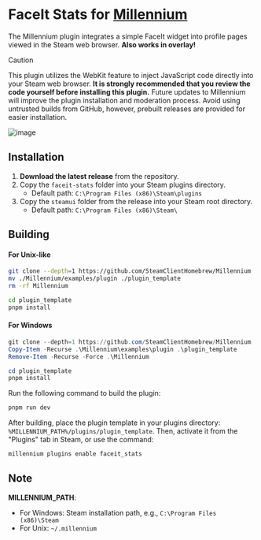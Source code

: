 # FaceIt Stats for [Millennium](https://github.com/shdwmtr/millennium)  
The Millennium plugin integrates a simple FaceIt widget into profile pages viewed in the Steam web browser. **Also works in overlay!**

> [!CAUTION]  
> This plugin utilizes the WebKit feature to inject JavaScript code directly into your Steam web browser. **It is strongly recommended that you review the code yourself before installing this plugin.** Future updates to Millennium will improve the plugin installation and moderation process. Avoid using untrusted builds from GitHub, however, prebuilt releases are provided for easier installation.

![image](https://github.com/alowave/millennium-faceit-stats/blob/main/example.png?raw=true)
## Installation  
1. **Download the latest release** from the repository.  
2. Copy the `faceit-stats` folder into your Steam plugins directory.  
   - Default path: `C:\Program Files (x86)\Steam\plugins`  
3. Copy the `steamui` folder from the release into your Steam root directory.  
   - Default path: `C:\Program Files (x86)\Steam\`

## Building  
#### For Unix-like
```bash
git clone --depth=1 https://github.com/SteamClientHomebrew/Millennium 
mv ./Millennium/examples/plugin ./plugin_template 
rm -rf Millennium

cd plugin_template
pnpm install
```

#### For Windows
```powershell
git clone --depth=1 https://github.com/SteamClientHomebrew/Millennium 
Copy-Item -Recurse .\Millennium\examples\plugin .\plugin_template
Remove-Item -Recurse -Force .\Millennium

cd plugin_template
pnpm install
```
Run the following command to build the plugin:  
```bash
pnpm run dev
```

After building, place the plugin template in your plugins directory:  
`%MILLENNIUM_PATH%/plugins/plugin_template`. Then, activate it from the "Plugins" tab in Steam, or use the command:  
```bash
millennium plugins enable faceit_stats
```

## Note  
**MILLENNIUM_PATH**:  
- For Windows: Steam installation path, e.g., `C:\Program Files (x86)\Steam`  
- For Unix: `~/.millennium`  
